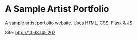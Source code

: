 # A Sample Artist Portfolio
A sample artist portfolio website. Uses HTML, CSS, Flask &amp; JS

Site: http://13.68.149.207
